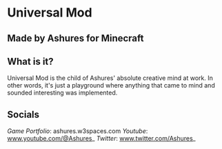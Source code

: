 # **Universal Mod**
## Made by **Ashures** for Minecraft

## **What is it?**
Universal Mod is the child of Ashures' absolute creative mind at work. In other words, it's just a playground where anything that came to mind and sounded interesting was implemented.

## **Socials**
*Game Portfolio*: ashures.w3spaces.com
*Youtube*: www.youtube.com/@Ashures_
*Twitter*: www.twitter.com/Ashures_
